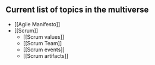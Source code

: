 ## Current list of topics in the multiverse

- [[Agile Manifesto]]
- [[Scrum]]
	- [[Scrum values]]
	- [[Scrum Team]]
	- [[Scrum events]]
	- [[Scrum artifacts]]